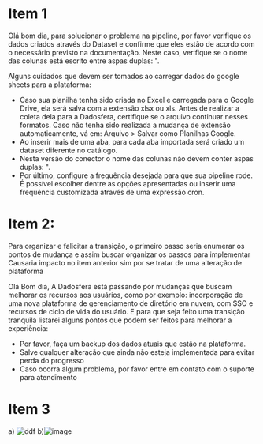 # Item 1 
Olá bom dia, para solucionar o problema na pipeline, por favor verifique os dados criados através do Dataset e confirme que eles estão de acordo com o necessário previsto na documentação. 
Neste caso, verifique se o nome das colunas está escrito entre aspas duplas: ".

Alguns cuidados que devem ser tomados ao carregar dados do google sheets para a plataforma:
  * Caso sua planilha tenha sido criada no Excel e carregada para o Google Drive, ela será salva com a extensão xlsx ou xls. Antes de realizar a coleta dela para a Dadosfera, certifique se o arquivo continuar nesses formatos. Caso não tenha sido   realizada a mudança de extensão automaticamente, vá em: Arquivo > Salvar como Planilhas Google.
  * Ao inserir mais de uma aba, para cada aba importada será criado um dataset diferente no catálogo.
  * Nesta versão do conector o nome das colunas não devem conter aspas duplas: ".
  * Por último, configure a frequência desejada para que sua pipeline rode. É possível escolher dentre as opções apresentadas ou inserir uma frequência customizada através de uma expressão cron.

# Item 2:  
Para organizar e falicitar a transição, o primeiro passo seria enumerar os pontos de mudança e assim buscar organizar os passos para implementar
Causaria impacto no item anterior sim por se tratar de uma alteração de plataforma

Olá Bom dia,
A Dadosfera está passando por mudanças que buscam melhorar os recursos aos usuários, como por exemplo: incorporação de uma nova plataforma de gerenciamento de diretório em nuvem, com SSO e recursos de ciclo de vida do usuário.
E para que seja feito uma transição tranquila listarei alguns pontos que podem ser feitos para melhorar a experiência: 
  * Por favor, faça um backup dos dados atuais que estão na plataforma.
  * Salve qualquer alteração que ainda não esteja implementada para evitar perda do progresso
  * Caso ocorra algum problema, por favor entre em contato com o suporte para atendimento
    
# Item 3
a) ![ddf](https://github.com/FaelCrios/RAFAEL_COLIN_DDF_SUPORTE_112023/assets/78519799/d625a849-6755-4de7-98a5-8c5cc7654610)
b)![image](https://github.com/FaelCrios/RAFAEL_COLIN_DDF_SUPORTE_112023/assets/78519799/dc04aa20-830d-442c-bca1-87ccfb18a584)

